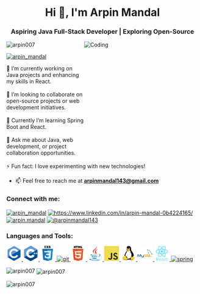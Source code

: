 <h1 align="center">Hi 👋, I'm Arpin Mandal</h1>
<h3 align="center">Aspiring Java Full-Stack Developer | Exploring Open-Source</h3>
<img align="right" alt="Coding" height="300" width="300" src="https://i.pinimg.com/736x/46/0c/7a/460c7ae265e78ba3b4a29b67046c5414.jpg"/>

<p align="left"> <img src="https://komarev.com/ghpvc/?username=arpin007&label=Profile%20views&color=0e75b6&style=flat" alt="arpin007" /> </p>

<p align="left"> <a href="https://twitter.com/arpin_mandal" target="blank"><img src="https://img.shields.io/twitter/follow/arpin_mandal?logo=twitter&style=for-the-badge" alt="arpin_mandal" /></a> </p>

🔭 I’m currently working on Java projects and enhancing my skills in React.<br><br>👯 I’m looking to collaborate on open-source projects or web development initiatives.<br><br>🌱 Currently I’m learning Spring Boot and React.<br><br>💬 Ask me about Java, web development, or project collaboration opportunities.<br><br>⚡ Fun fact: I love experimenting with new technologies!<br>


- 📫 Feel free to reach me at **arpinmandal143@gmail.com**

<h3 align="left">Connect with me:</h3>
<p align="left">
<a href="https://twitter.com/arpin_mandal" target="blank"><img align="center" src="https://raw.githubusercontent.com/rahuldkjain/github-profile-readme-generator/master/src/images/icons/Social/twitter.svg" alt="arpin_mandal" height="30" width="40" /></a>
<a href="https://linkedin.com/in/https://www.linkedin.com/in/arpin-mandal-0b4224165/" target="blank"><img align="center" src="https://raw.githubusercontent.com/rahuldkjain/github-profile-readme-generator/master/src/images/icons/Social/linked-in-alt.svg" alt="https://www.linkedin.com/in/arpin-mandal-0b4224165/" height="30" width="40" /></a>
<a href="https://instagram.com/arpin.mandal" target="blank"><img align="center" src="https://raw.githubusercontent.com/rahuldkjain/github-profile-readme-generator/master/src/images/icons/Social/instagram.svg" alt="arpin.mandal" height="30" width="40" /></a>
<a href="https://www.hackerrank.com/@arpinmandal143" target="blank"><img align="center" src="https://raw.githubusercontent.com/rahuldkjain/github-profile-readme-generator/master/src/images/icons/Social/hackerrank.svg" alt="@arpinmandal143" height="30" width="40" /></a>
</p>

<h3 align="left">Languages and Tools:</h3>
<p align="left"> <a href="https://www.cprogramming.com/" target="_blank" rel="noreferrer"> <img src="https://raw.githubusercontent.com/devicons/devicon/master/icons/c/c-original.svg" alt="c" width="40" height="40"/> </a> <a href="https://www.w3schools.com/cpp/" target="_blank" rel="noreferrer"> <img src="https://raw.githubusercontent.com/devicons/devicon/master/icons/cplusplus/cplusplus-original.svg" alt="cplusplus" width="40" height="40"/> </a> <a href="https://www.w3schools.com/css/" target="_blank" rel="noreferrer"> <img src="https://raw.githubusercontent.com/devicons/devicon/master/icons/css3/css3-original-wordmark.svg" alt="css3" width="40" height="40"/> </a> <a href="https://git-scm.com/" target="_blank" rel="noreferrer"> <img src="https://www.vectorlogo.zone/logos/git-scm/git-scm-icon.svg" alt="git" width="40" height="40"/> </a> <a href="https://www.w3.org/html/" target="_blank" rel="noreferrer"> <img src="https://raw.githubusercontent.com/devicons/devicon/master/icons/html5/html5-original-wordmark.svg" alt="html5" width="40" height="40"/> </a> <a href="https://www.java.com" target="_blank" rel="noreferrer"> <img src="https://raw.githubusercontent.com/devicons/devicon/master/icons/java/java-original.svg" alt="java" width="40" height="40"/> </a> <a href="https://developer.mozilla.org/en-US/docs/Web/JavaScript" target="_blank" rel="noreferrer"> <img src="https://raw.githubusercontent.com/devicons/devicon/master/icons/javascript/javascript-original.svg" alt="javascript" width="40" height="40"/> </a> <a href="https://www.linux.org/" target="_blank" rel="noreferrer"> <img src="https://raw.githubusercontent.com/devicons/devicon/master/icons/linux/linux-original.svg" alt="linux" width="40" height="40"/> </a> <a href="https://www.mysql.com/" target="_blank" rel="noreferrer"> <img src="https://raw.githubusercontent.com/devicons/devicon/master/icons/mysql/mysql-original-wordmark.svg" alt="mysql" width="40" height="40"/> </a> <a href="https://reactjs.org/" target="_blank" rel="noreferrer"> <img src="https://raw.githubusercontent.com/devicons/devicon/master/icons/react/react-original-wordmark.svg" alt="react" width="40" height="40"/> </a> <a href="https://spring.io/" target="_blank" rel="noreferrer"> <img src="https://www.vectorlogo.zone/logos/springio/springio-icon.svg" alt="spring" width="40" height="40"/> </a> </p>

<p><img align="left" src="https://github-readme-stats.vercel.app/api/top-langs?username=arpin007&show_icons=true&locale=en&layout=compact" alt="arpin007" /></p>

<p>&nbsp;<img align="center" src="https://github-readme-stats.vercel.app/api?username=arpin007&show_icons=true&locale=en" alt="arpin007" /></p>

<p><img align="center" src="https://github-readme-streak-stats.herokuapp.com/?user=arpin007&" alt="arpin007" /></p>
